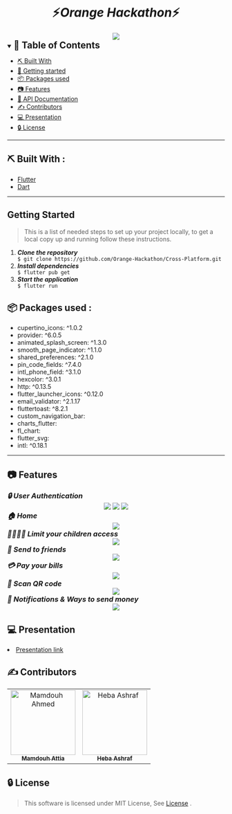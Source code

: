 

<div align="center">
    <h1 align='center'>⚡️<i>Orange Hackathon</i>⚡️</h1>
   <img src="./screenshots/tapcash.jpg">



</div>


<details open="open">
<summary>
<h2 style="display:inline">📝 Table of Contents</h2>
</summary>

 

- [⛏️ Built With](#built-with)
- [🏁 Getting started](#getting-started)
- [📦 Packages used](#packages-used)
- [📷 Features](#features)
- [🏁 API Documentation](#API-Documentation)
- [✍️ Contributors](#contributors)
- [💻 Presentation](#presentation)    
- [🔒 License](#license)
</details>
<hr>
<h2 href="#built-with">⛏️ Built With : </h2>
 <ul>
  <li><a href="https://flutter.dev/">Flutter</a></li>
  <li><a href="https://dart.dev/">Dart</a></li>
 </ul>
<hr>
<h2 href="#getting-started">Getting Started</h2>
<blockquote>
  <p>This is a list of needed steps to set up your project locally, to get a local copy up and running follow these instructions.
 </p>
</blockquote>
<ol>
  <li><strong><em>Clone the repository</em></strong>
    <div>
        <code>$ git clone https://github.com/Orange-Hackathon/Cross-Platform.git</code>
    </div>
  </li>
  <li><strong><em>Install dependencies</em></strong>
    <div>
        <code>$ flutter pub get</code>
    </div>
  </li>
  <li><strong><em>Start the application</em></strong>
    <div>
        <code>$ flutter run</code>
    </div>
  </li>

</ol>

<h2 href="#packages-used">📦 Packages used : </h2>
 <ul>
  <li>cupertino_icons: ^1.0.2</li>
  <li>provider: ^6.0.5</li>
  <li>animated_splash_screen: ^1.3.0</li>
  <li>smooth_page_indicator: ^1.1.0</li>
  <li>shared_preferences: ^2.1.0</li>
  <li>pin_code_fields: ^7.4.0</li>
  <li>intl_phone_field: ^3.1.0</li>
  <li>hexcolor: ^3.0.1</li>
  <li>http: ^0.13.5</li>
  <li>flutter_launcher_icons: ^0.12.0</li>
  <li>email_validator: ^2.1.17</li>
  <li>fluttertoast: ^8.2.1</li>
  <li>custom_navigation_bar: </li>
  <li>charts_flutter:</li>
  <li>fl_chart:</li>
  <li>flutter_svg:</li>
  <li>intl: ^0.18.1</li>
 </ul>
<hr>


## 📷 Features


<summary>
<h3 style="display:inline">
<strong><em>🔒 User Authentication</em></strong></h3>
</summary>
<div align="center">
 
   <img src="./screenshots/auth1.jpg">
    <img src="./screenshots/auth2.jpg">
    <img src="./screenshots/auth3.jpg">

</div>


<summary>
<h3 style="display:inline">
<strong><em>🏠 Home</em></strong></h3>
</summary>
<div align="center">
 
   <img src="./screenshots/home.jpg">
</div>

<summary>
<h3 style="display:inline">
<strong><em>👨‍👨‍👦‍👦 Limit your children access </em></strong></h3>
</summary>
<div align="center">
 
   <img src="./screenshots/children.jpg">
</div>

<summary>
<h3 style="display:inline">
<strong><em>💸 Send to friends </em></strong></h3>
</summary>
<div align="center">
 
   <img src="./screenshots/send.jpg">
</div>

<summary>
<h3 style="display:inline">
<strong><em>💳 Pay your bills </em></strong></h3>
</summary>
<div align="center">
 
   <img src="./screenshots/elec_bills.jpg">
</div>

<summary>
<h3 style="display:inline">
<strong><em>📇 Scan QR code </em></strong></h3>
</summary>
<div align="center">
 
   <img src="./screenshots/qr.jpg">
</div>


<summary>
<h3 style="display:inline">
<strong><em> 💌 Notifications & Ways to send money </em></strong></h3>
</summary>
<div align="center"> 
   <img src="./screenshots/notifications.jpg">
</div>

<h2 href="#presentation"> 💻 Presentation</h2>
<li><a href="https://docs.google.com/presentation/d/1IC-2Cvxh4LbfgxtxTxzCyrZzTY8DJjav/edit?usp=sharing&ouid=110465526778989286253&rtpof=true&sd=true">Presentation link</a></li>




<h2 href="#Contributors">✍️ Contributors</h2>
<table>
  <tr>

<td align="center">
<a href="https://github.com/Mamdouh-Attia" target="_black">
<img src="https://avatars.githubusercontent.com/u/68287802?v=4" width="150px;" alt="Mamdouh Ahmed"/><br /><sub><b>Mamdouh Attia</b></sub></a><br />
</td>
      
 <td align="center">
<a href="https://github.com/hebaashraf21" target="_black">
<img src="https://avatars.githubusercontent.com/u/20935242?s=80&v=4" width="150px;" alt="Heba Ashraf"/><br /><sub><b>Heba Ashraf</b></sub></a><br />
</td>
</tr>
</table>




## 🔒 License <a name = "license"></a>

> This software is licensed under MIT License, See [License](https://github.com/CMP24-SWE-TEAM3/Backend/blob/main/LICENSE) .


